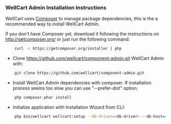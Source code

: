 ### WellCart Admin Installation Instructions

WellCart uses [Composer][1] to manage package dependencies, this is the a recommended way to install WellCart Admin.

If you don't have Composer yet, download it following the instructions on http://getcomposer.org/
or just run the following command:

```bash
    curl -s https://getcomposer.org/installer | php
```

- Clone https://github.com/wellcart/component-admin.git WellCart Admin with:

```bash
    git clone https://github.com/wellcart/component-admin.git
```
- Install WellCart Admin dependencies with composer. If installation process seems too slow you can use "--prefer-dist" option.

```bash
    php composer.phar install
```

- Initialize application with Installation Wizard from CLI:

```bash  
    php bin/wellcart wellcart:setup --db-driver=<db-driver> --db-host=<db-host> --db-port=<db-port> --db-name=<db-name> --db-username=<db-username> --db-password=<db-password> --admin-email=<admin-email> --admin-password=<admin-password> --admin-first-name=<admin-first-name> --admin-last-name=<admin-last-name> --base-path=<base-path> --website-name=<website-name>
```

[1]:  http://getcomposer.org/